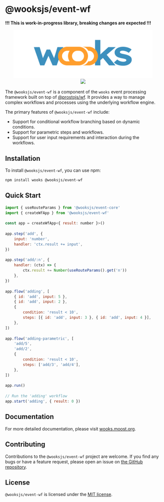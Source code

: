 # @wooksjs/event-wf

**!!! This is work-in-progress library, breaking changes are expected !!!**

<p align="center">
<img src="../../wooks-logo.png" width="450px"><br>
<a  href="https://github.com/wooksjs/wooksjs/blob/main/LICENSE">
    <img src="https://img.shields.io/badge/License-MIT-green?style=for-the-badge" />
</a>
</p>

The `@wooksjs/event-wf` is a component of the `wooks` event processing framework built on top of [@prostojs/wf](https://github.com/prostojs/wf). It provides a way to manage complex workflows and processes using the underlying workflow engine.

The primary features of `@wooksjs/event-wf` include:

- Support for conditional workflow branching based on dynamic conditions.
- Support for parametric steps and workflows.
- Support for user input requirements and interaction during the workflows.

## Installation

To install `@wooksjs/event-wf`, you can use npm:

```sh
npm install wooks @wooksjs/event-wf
```

## Quick Start

```js
import { useRouteParams } from '@wooksjs/event-core'
import { createWfApp } from '@wooksjs/event-wf'

const app = createWfApp<{ result: number }>()

app.step('add', {
    input: 'number',
    handler: 'ctx.result += input',
})

app.step('add/:n', {
    handler: (ctx) => {
        ctx.result += Number(useRouteParams().get('n'))
    },
})

app.flow('adding', [
    { id: 'add', input: 5 },
    { id: 'add', input: 2 },
    {
        condition: 'result < 10',
        steps: [{ id: 'add', input: 3 }, { id: 'add', input: 4 }],
    },
])

app.flow('adding-parametric', [
    'add/5',
    'add/2',
    {
        condition: 'result < 10',
        steps: ['add/3', 'add/4'],
    },
])

app.run()

// Run the 'adding' workflow
app.start('adding', { result: 0 })
```

## Documentation

For more detailed documentation, please visit [wooks.moost.org](https://wooks.moost.org/wfapp/).

## Contributing

Contributions to the `@wooksjs/event-wf` project are welcome. If you find any bugs or have a feature request, please open an issue on [the GitHub repository](https://github.com/wooksjs/wooksjs).

## License

`@wooksjs/event-wf` is licensed under the [MIT license](https://github.com/wooksjs/wooksjs/blob/main/LICENSE).